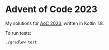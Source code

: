 # Advent of Code 2023

My solutions for [AoC 2023](https://adventofcode.com/), written in Kotlin 1.8.

To run tests:
```shell
./gradlew test 
```
